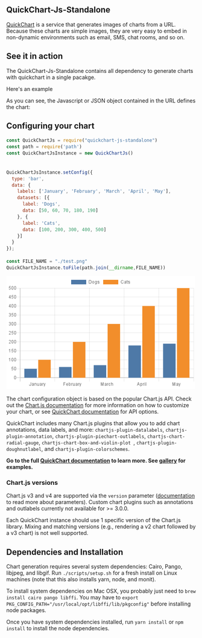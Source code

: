 QuickChart-Js-Standalone
---


[QuickChart](https://quickchart.io/) is a service that generates images of charts from a URL.  Because these charts are simple images, they are very easy to embed in non-dynamic environments such as email, SMS, chat rooms, and so on.

## See it in action

The QuickChart-Js-Standalone contains all dependency to generate charts with quickchart in a single pacakge.



Here's an example 

As you can see, the Javascript or JSON object contained in the URL defines the chart:
## Configuring your chart

```js
const QuickChartJs = require("quickchart-js-standalone")
const path = require('path')
const QuickChartJsInstance = new QuickChartJs()


QuickChartJsInstance.setConfig({
  type: 'bar',
  data: {
    labels: ['January', 'February', 'March', 'April', 'May'],
    datasets: [{
      label: 'Dogs',
      data: [50, 60, 70, 180, 190]
    }, {
      label: 'Cats',
      data: [100, 200, 300, 400, 500]
    }]
  }
});

const FILE_NAME = "./test.png"
QuickChartJsInstance.toFile(path.join(__dirname,FILE_NAME))
```

![Bar Chart Output](./test.png "Output")





The chart configuration object is based on the popular Chart.js API.  Check out the [Chart.js documentation](https://www.chartjs.org/docs/2.9.4/charts/) for more information on how to customize your chart, or see [QuickChart documentation](https://quickchart.io/documentation#parameters) for API options.

QuickChart includes many Chart.js plugins that allow you to add chart annotations, data labels, and more: `chartjs-plugin-datalabels`, `chartjs-plugin-annotation`, `chartjs-plugin-piechart-outlabels`, `chartjs-chart-radial-gauge`, `chartjs-chart-box-and-violin-plot `, `chartjs-plugin-doughnutlabel`, and `chartjs-plugin-colorschemes`.

**Go to  the full [QuickChart documentation](https://quickchart.io/documentation) to learn more.  See [gallery](https://quickchart.io/gallery/) for examples.**


### Chart.js versions

Chart.js v3 and v4 are supported via the `version` parameter ([documentation](https://quickchart.io/documentation/) to read more about parameters).  Custom chart plugins such as annotations and outlabels currently not available for >= 3.0.0.

Each QuickChart instance should use 1 specific version of the Chart.js library.  Mixing and matching versions (e.g., rendering a v2 chart followed by a v3 chart) is not well supported.

## Dependencies and Installation

Chart generation requires several system dependencies: Cairo, Pango, libjpeg, and libgif.  Run `./scripts/setup.sh` for a fresh install on Linux machines (note that this also installs yarn, node, and monit).

To install system dependencies on Mac OSX, you probably just need to `brew install cairo pango libffi`.  You may have to `export PKG_CONFIG_PATH="/usr/local/opt/libffi/lib/pkgconfig"` before installing node packages.

Once you have system dependencies installed, run `yarn install` or `npm install` to install the node dependencies.
